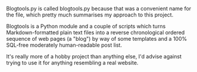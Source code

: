 Blogtools.py is called blogtools.py because that was a convenient name for the file, which pretty much summarises my approach to this project.

Blogtools is a Python module and a couple of scripts which turns Markdown-formatted plain text files into a reverse chronological ordered sequence of web pages (a "blog") by way of some templates and a 100% SQL-free moderately human-readable post list.

It's really more of a hobby project than anything else, I'd advise against trying to use it for anything resembling a real website.
